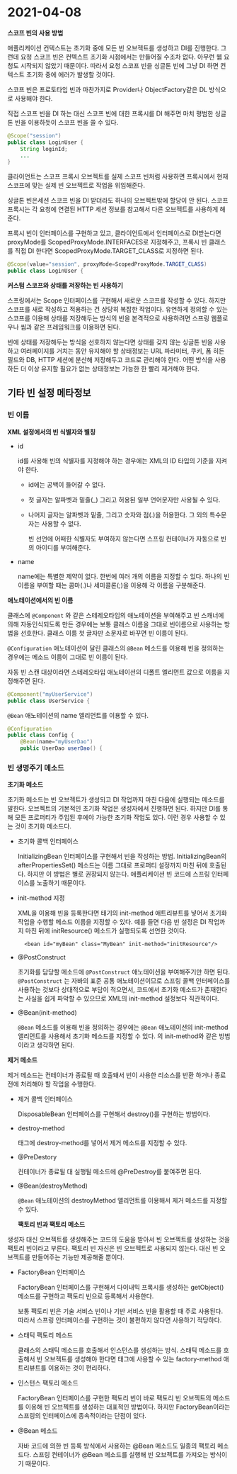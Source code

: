# 2021-04-08

**스코프 빈의 사용 방법**

애플리케이션 컨텍스트는 초기화 중에 모든 빈 오브젝트를 생성하고 DI를 진행한다. 그런데 요청 스코프 빈은 컨텍스트 초기화 시점에서는 만들어질 수조차 없다. 아무런 웹 요청도 시작되지 않았기 때문이다. 따라서 요청 스코프 빈을 싱글톤 빈에 그냥 DI 하면 컨텍스트 초기화 중에 에러가 발생할 것이다.

스코프 빈은 프로토타입 빈과 마찬가지로 Provider나 ObjectFactory같은 DL 방식으로 사용해야 한다.

직접 스코프 빈을 DI 하는 대신 스코프 빈에 대한 프록시를 DI 해주면 마치 평범한 싱글톤 빈을 이용하듯이 스코프 빈을 쓸 수 있다.

```java
@Scope("session")
public class LoginUser {
    String loginId;
    ...
}
```

클라이언트는 스코프 프록시 오브젝트를 실제 스코프 빈처럼 사용하면 프록시에서 현재 스코프에 맞는 실제 빈 오브젝트로 작업을 위임해준다.

싱글톤 빈은세션 스코프 빈을 DI 받더라도 하나의 오브젝트밖에 할당이 안 된다. 스코프 프록시는 각 요청에 연결된 HTTP 세션 정보를 참고해서 다른 오브젝트를 사용하게 해준다.

프록시 빈이 인터페이스를 구현하고 있고, 클라이언트에서 인터페이스로 DI받는다면 proxyMode를 ScopedProxyMode.INTERFACES로 지정해주고, 프록시 빈 클래스를 직접 DI 한다면 ScopedProxyMode.TARGET\_CLASS로 지정하면 된다.

```java
@Scope(value="session", proxyMode=ScopedProxyMode.TARGET_CLASS)
public class LoginUser {
```

**커스텀 스코프와 상태를 저장하는 빈 사용하기**

스프링에서는 Scope 인터페이스를 구현해서 새로운 스코프를 작성할 수 있다. 하지만 스코프를 새로 작성하고 적용하는 건 상당히 복잡한 작업이다. 유연하게 정의할 수 있는 스코프를 이용해 상태를 저장해두는 방식의 빈을 본격적으로 사용하려면 스프링 웹플로우나 씸과 같은 프레임워크를 이용하면 된다.

빈에 상태를 저장해두는 방식을 선호하지 않는다면 상태를 갖지 않는 싱글톤 빈을 사용하고 여러페이지를 거치는 동안 유지해야 할 상태정보는 URL 파라미터, 쿠키, 폼 히든 필드와 DB, HTTP 세션에 분산해 저장해두고 코드로 관리해야 한다. 어떤 방식을 사용하든 더 이상 유지할 필요가 없는 상태정보는 가능한 한 빨리 제거해야 한다.

## 기타 빈 설정 메타정보

### **빈 이름**

**XML 설정에서의 빈 식별자와 별칭**

* id

  id를 사용해 빈의 식별자를 지정해야 하는 경우에는 XML의 ID 타입의 기준을 지켜야 한다.

  * id에는 공백이 들어갈 수 없다.
  * 첫 글자는 알파벳과 밑줄\(\_\) 그리고 허용된 일부 언어문자만 사용될 수 있다.
  * 나머지 글자는 알파벳과 밑줄, 그리고 숫자와 점\(.\)을 허용한다. 그 외의 특수문자는 사용할 수 없다.

    빈 선언에 어떠한 식별자도 부여하지 않는다면 스프링 컨테이너가 자동으로 빈의 아이디를 부여해준다.

* name

  name에는 특별한 제약이 없다. 한번에 여러 개의 이름을 지정할 수 있다. 하나의 빈 이름을 부여할 때는 콤마\(.\)나 세미콜론\(;\)을 이용해 각 이름을 구분해준다.

**애노테이션에서의 빈 이름**

클래스에 `@Component` 와 같은 스테레오타입의 애노테이션을 부여해주고 빈 스캐너에 의해 자동인식되도록 만든 경우에는 보통 클래스 이름을 그대로 빈이름으로 사용하는 방법을 선호한다. 클래스 이름 첫 글자만 소문자로 바꾸면 빈 이름이 된다.

`@Configuration` 애노테이션이 달린 클래스의 `@Bean` 메소드를 이용해 빈을 정의하는 경우에는 메소드 이름이 그대로 빈 이름이 된다.

자동 빈 스캔 대상이라면 스테레오타입 애노테이션의 디폴트 엘리먼트 값으로 이름을 지정해주면 된다.

```java
@Component("myUserService")
public class UserService {
```

`@Bean` 애노테이션의 name 엘리먼트를 이용할 수 있다.

```java
@Configuration
public class Config {
    @Bean(name="myUserDao")
    public UserDao userDao() {
```

### 빈 생명주기 메소드

**초기화 메소드**

초기화 메소드는 빈 오브젝트가 생성되고 DI 작업까지 마친 다음에 실행되는 메소드를 말한다. 오브젝트의 기본적인 초기화 작업은 생성자에서 진행하면 된다. 하지만 DI를 통해 모든 프로퍼티가 주입된 후에야 가능한 초기화 작업도 있다. 이런 경우 사용할 수 있는 것이 초기화 메소드다.

* 초기화 콜백 인터페이스

  InitializingBean 인터페이스를 구현해서 빈을 작성하는 방법. InitializingBean의 afterPropertiesSet\(\) 메소드는 이름 그대로 프로퍼티 설정까지 마친 뒤에 호출된다. 하지만 이 방법은 별로 권장되지 않는다. 애플리케이션 빈 코드에 스프링 인터페이스를 노출하기 때문이다.

* init-method 지정

  XML을 이용해 빈을 등록한다면  태기의 init-method 애트리뷰트를 넣어서 초기화 작업을 수행할 메소드 이름을 지정할 수 있다. 예를 들면 다음 빈 설정은 DI 작업까지 마친 뒤에 initResource\(\) 메소드가 실행되도록 선언한 것이다.

  ```markup
    <bean id="myBean" class="MyBean" init-method="initResource"/>
  ```

* @PostConstruct

  초기화를 담당할 메소드에 `@PostConstruct` 애노테이션을 부여해주기만 하면 된다. `@PostConstruct` 는 자바의 표준 공통 애노테이션이므로 스프링 콜백 인터페이스를 사용하는 것보다 상대적으로 부담이 적으면서, 코드에서 초기화 메소드가 존재한다는 사실을 쉽게 파악할 수 있으므로 XML의 init-method 설정보다 직관적이다.

* @Bean\(init-method\)

  `@Bean` 메소드를 이용해 빈을 정의하는 경우에는 `@Bean` 애노테이션의 init-method 앨리먼트를 사용해서 초기화 메소드를 지정할 수 있다. 의 init-method와 같은 방법이라고 생각하면 된다.

**제거 메소드**

제거 메소드는 컨테이너가 종료될 때 호출돼서 빈이 사용한 리소스를 반환 하거나 종료 전에 처리해야 할 작업을 수행한다.

* 제거 콜백 인터페이스

  DisposableBean 인터페이스를 구현해서 destroy\(\)를 구현하는 방법이다.

* destroy-method

   태그에 destroy-method를 넣어서 제거 메소드를 지정할 수 있다.

* @PreDestory

  컨테이너가 종료될 대 실행될 메소드에 @PreDestroy를 붙여주면 된다.

* @Bean\(destroyMethod\)

  `@Bean` 애노테이션의 destroyMethod 앨리먼트를 이용해서 제거 메소드를 지정할 수 있다.

  **팩토리 빈과 팩토리 메소드**

생성자 대신 오브젝트를 생성해주는 코드의 도움을 받아서 빈 오브젝트를 생성하는 것을 팩토리 빈이라고 부른다. 팩토리 빈 자신은 빈 오브젝트로 사용되지 않는다. 대신 빈 오브젝트를 만들어주는 기능만 제공해줄 뿐이다.

* FactoryBean 인터페이스

  FactoryBean 인터페이스를 구현해서 다이내믹 프록시를 생성하는 getObject\(\) 메소드를 구현하고 팩토리 빈으로 등록해서 사용한다.

  보통 팩토리 빈은 기술 서비스 빈이나 기반 서비스 빈을 활용할 때 주로 사용된다. 따라서 스프링 인터페이스를 구현하는 것이 불편하지 않다면 사용하기 적당하다.

* 스태틱 팩토리 메소드

  클래스의 스태틱 메소드를 호출해서 인스턴스를 생성하는 방식. 스태틱 메소드를 호출해서 빈 오브젝트를 생성해야 한다면  태그에 사용할 수 있는 factory-method 애트리뷰트를 이용하는 것이 편리하다.

* 인스턴스 팩토리 메소드

  FactoryBean 인터페이스를 구현한 팩토리 빈이 바로 팩토리 빈 오브젝트의 메소드를 이용해 빈 오브젝트를 생성하는 대표적인 방법이다. 하지만 FactoryBean이라는 스프링의 인터페이스에 종속적이라는 단점이 있다.

* @Bean 메소드

  자바 코드에 의한 빈 등록 방식에서 사용하는 @Bean 메소드도 일종의 팩토리 메소드다. 스프링 컨테이너가 @Bean 메소드를 실행해 빈 오브젝트를 가져오는 방식이기 때문이다.

